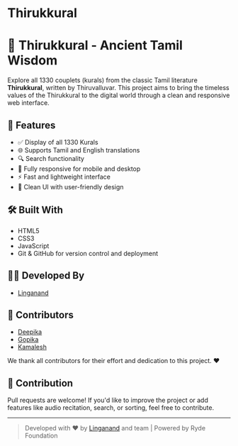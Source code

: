 ﻿# Thirukkural

# 📜 Thirukkural - Ancient Tamil Wisdom

Explore all 1330 couplets (kurals) from the classic Tamil literature **Thirukkural**, written by Thiruvalluvar. This project aims to bring the timeless values of the Thirukkural to the digital world through a clean and responsive web interface.

## 🌟 Features

- ✅ Display of all 1330 Kurals
- 🌐 Supports Tamil and English translations
- 🔍 Search functionality
- 📱 Fully responsive for mobile and desktop
- ⚡ Fast and lightweight interface
- 🎨 Clean UI with user-friendly design

## 🛠️ Built With

- HTML5
- CSS3
- JavaScript
- Git & GitHub for version control and deployment

## 👨‍💻 Developed By

- [Linganand](https://github.com/linganand-04)

## 🤝 Contributors

- [Deepika](https://github.com/Deepikavenkatesan2005)
- [Gopika](https://github.com/gopika200523)
- [Kamalesh](https://github.com/kamalesh090206)

We thank all contributors for their effort and dedication to this project. ❤️

## 🤝 Contribution

Pull requests are welcome! If you'd like to improve the project or add features like audio recitation, search, or sorting, feel free to contribute.

---

> Developed with ❤️ by [Linganand](https://github.com/linganand-04) and team | Powered by Ryde Foundation
